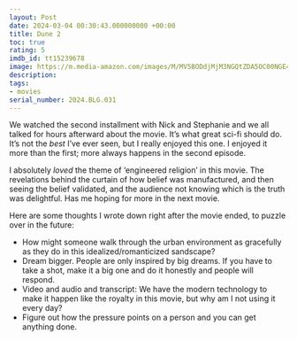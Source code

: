 ```yaml
---
layout: Post
date: 2024-03-04 00:30:43.000000000 +00:00
title: Dune 2
toc: true
rating: 5
imdb_id: tt15239678
image: https://m.media-amazon.com/images/M/MV5BODdjMjM3NGQtZDA5OC00NGE4LWIyZDQtZjYwOGZlMTM5ZTQ1XkEyXkFqcGdeQXVyODE5NzE3OTE@._V1_SX300.jpg
description:
tags:
- movies
serial_number: 2024.BLG.031
---
```

We watched the second installment with Nick and Stephanie and we all talked for hours afterward about the movie\. It’s what great sci\-fi should do\. It’s not the *best* I’ve ever seen, but I really enjoyed this one\. I enjoyed it more than the first; more always happens in the second episode\.

I absolutely *loved* the theme of ‘engineered religion’ in this movie\. The revelations behind the curtain of how belief was manufactured, and then seeing the belief validated, and the audience not knowing which is the truth was delightful\. Has me hoping for more in the next movie\.

Here are some thoughts I wrote down right after the movie ended, to puzzle over in the future:
- How might someone walk through the urban environment as gracefully as they do in this idealized/romanticized sandscape?
- Dream bigger\. People are only inspired by big dreams\. If you have to take a shot, make it a big one and do it honestly and people will respond\.
- Video and audio and transcript: We have the modern technology to make it happen like the royalty in this movie, but why am I not using it every day?
- Figure out how the pressure points on a person and you can get anything done\.
